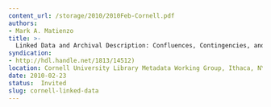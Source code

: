 ```yaml
---
content_url: /storage/2010/2010Feb-Cornell.pdf
authors:
- Mark A. Matienzo
title: >-
  Linked Data and Archival Description: Confluences, Contingencies, and Conflicts
syndication:
- http://hdl.handle.net/1813/14512)
location: Cornell University Library Metadata Working Group, Ithaca, NY
date: 2010-02-23
status:  Invited
slug: cornell-linked-data
---
```

